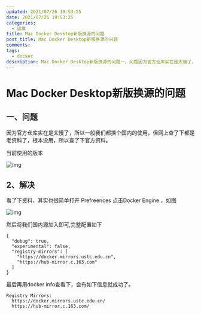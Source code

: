 ```yaml
---
updated: 2021/07/26 19:53:25
date: 2021/07/26 19:53:25
categories: 
  - 运维
title: Mac Docker Desktop新版换源的问题
post_title: Mac Docker Desktop新版换源的问题
comments: 
tags: 
  - docker
description: Mac Docker Desktop新版换源的问题一、问题因为官方仓库实在是太慢了，所以一般我们都换个国内的使用，但网上查了下都是老资料了，根本没用，所以查了下官方资料。当前使用的版本2、解决看了下资料，其实也很简单打开 Prefreences 点击Docker Engine ，如图
---
```

# Mac Docker Desktop新版换源的问题
## 一、问题

因为官方仓库实在是太慢了，所以一般我们都换个国内的使用，但网上查了下都是老资料了，根本没用，所以查了下官方资料。

当前使用的版本

![img](https://static.jindll.com/notes/1)

## 2、解决

看了下资料，其实也很简单打开 Prefreences 点击Docker Engine ，如图

![img](https://static.jindll.com/notes/1-20210201102237916)

然后将我们国内源加入即可,完整配置如下

```
{
  "debug": true,
  "experimental": false,
  "registry-mirrors": [
    "https://docker.mirrors.ustc.edu.cn",
    "https://hub-mirror.c.163.com"
  ]
}
```

最后再用docker info查看下，会有如下信息就成功了。

```
Registry Mirrors:
  https://docker.mirrors.ustc.edu.cn/
  https://hub-mirror.c.163.com/
```